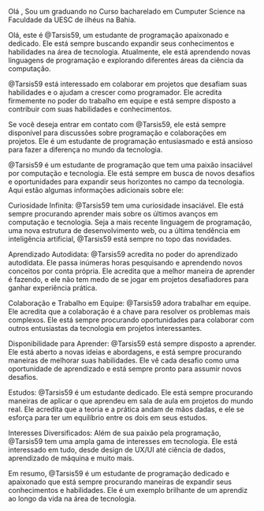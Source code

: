 Olá , Sou um graduando no Curso bacharelado em Cumputer Science na Faculdade da UESC de ilhéus na Bahia.

Olá, este é @Tarsis59, um estudante de programação apaixonado e dedicado. Ele está sempre buscando expandir seus conhecimentos e habilidades na área de tecnologia. 
Atualmente, ele está aprendendo novas linguagens de programação e explorando diferentes áreas da ciência da computação.

@Tarsis59 está interessado em colaborar em projetos que desafiam suas habilidades e o ajudam a crescer como programador. 
Ele acredita firmemente no poder do trabalho em equipe e está sempre disposto a contribuir com suas habilidades e conhecimentos.

Se você deseja entrar em contato com @Tarsis59, ele está sempre disponível para discussões sobre programação e colaborações em projetos.
Ele é um estudante de programação entusiasmado e está ansioso para fazer a diferença no mundo da tecnologia. 

@Tarsis59 é um estudante de programação que tem uma paixão insaciável por computação e tecnologia. 
Ele está sempre em busca de novos desafios e oportunidades para expandir seus horizontes no campo da tecnologia. Aqui estão algumas informações adicionais sobre ele:

Curiosidade Infinita: @Tarsis59 tem uma curiosidade insaciável. Ele está sempre procurando aprender mais sobre os últimos avanços em computação e tecnologia. 
Seja a mais recente linguagem de programação, uma nova estrutura de desenvolvimento web, ou a última tendência em inteligência artificial, @Tarsis59 está sempre no topo das novidades.

Aprendizado Autodidata: @Tarsis59 acredita no poder do aprendizado autodidata. Ele passa inúmeras horas pesquisando e aprendendo novos conceitos por conta própria. 
Ele acredita que a melhor maneira de aprender é fazendo, e ele não tem medo de se jogar em projetos desafiadores para ganhar experiência prática.

Colaboração e Trabalho em Equipe: @Tarsis59 adora trabalhar em equipe. Ele acredita que a colaboração é a chave para resolver os problemas mais complexos. 
Ele está sempre procurando oportunidades para colaborar com outros entusiastas da tecnologia em projetos interessantes.

Disponibilidade para Aprender: @Tarsis59 está sempre disposto a aprender. Ele está aberto a novas ideias e abordagens, e está sempre procurando maneiras de melhorar suas habilidades. 
Ele vê cada desafio como uma oportunidade de aprendizado e está sempre pronto para assumir novos desafios.

Estudos: @Tarsis59 é um estudante dedicado. Ele está sempre procurando maneiras de aplicar o que aprendeu em sala de aula em projetos do mundo real. 
Ele acredita que a teoria e a prática andam de mãos dadas, e ele se esforça para ter um equilíbrio entre os dois em seus estudos.

Interesses Diversificados: Além de sua paixão pela programação, @Tarsis59 tem uma ampla gama de interesses em tecnologia. 
Ele está interessado em tudo, desde design de UX/UI até ciência de dados, aprendizado de máquina e muito mais.

Em resumo, @Tarsis59 é um estudante de programação dedicado e apaixonado que está sempre procurando maneiras de expandir seus conhecimentos e habilidades. 
Ele é um exemplo brilhante de um aprendiz ao longo da vida na área de tecnologia.
